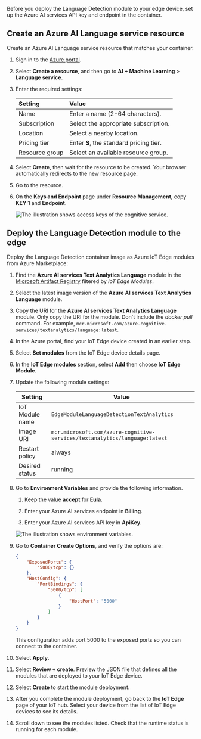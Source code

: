 Before you deploy the Language Detection module to your edge device, set up the Azure AI services API key and endpoint in the container.

<a name='create-an-azure-ai-services-text-analytics-resource'></a>

## Create an Azure AI Language service resource

Create an Azure AI Language service resource that matches your container.

1. Sign in to the [Azure portal](https://portal.azure.com/).
1. Select **Create a resource**, and then go to **AI + Machine Learning** > **Language service**.
1. Enter the required settings:

   | Setting        | Value                                   |
   | :------------- | :-------------------------------------- |
   | Name           | Enter a name (2-64 characters).         |
   | Subscription   | Select the appropriate subscription.    |
   | Location       | Select a nearby location.               |
   | Pricing tier   | Enter **S**, the standard pricing tier. |
   | Resource group | Select an available resource group.     |

1. Select **Create**, then wait for the resource to be created. Your browser automatically redirects to the new resource page.
1. Go to the resource.
1. On the **Keys and Endpoint** page under **Resource Management**, copy **KEY 1** and **Endpoint**.

   ![The illustration shows access keys of the cognitive service.](../media/keys-endpoint.png)

## Deploy the Language Detection module to the edge

Deploy the Language Detection container image as Azure IoT Edge modules from Azure Marketplace:

1. Find the **Azure AI services Text Analytics Language** module in the [Microsoft Artifact Registry](https://mcr.microsoft.com/catalog?cat=IoT%20Edge%20Modules&alphaSort=asc&alphaSortKey=Name) filtered by *IoT Edge Modules*.

1. Select the latest image version of the **Azure AI services Text Analytics Language** module.

1. Copy the URI for the **Azure AI services Text Analytics Language** module. Only copy the URI for the module. Don't include the *docker pull* command. For example, `mcr.microsoft.com/azure-cognitive-services/textanalytics/language:latest`.

1. In the Azure portal, find your IoT Edge device created in an earlier step.

1. Select **Set modules** from the IoT Edge device details page.

1. In the **IoT Edge modules** section, select **Add** then choose **IoT Edge Module**.

1. Update the following module settings:

    | Setting            | Value                                                                      |
    |--------------------|----------------------------------------------------------------------------|
    | IoT Module name    | `EdgeModuleLanguageDetectionTextAnalytics`                                 |
    | Image URI          | `mcr.microsoft.com/azure-cognitive-services/textanalytics/language:latest` |
    | Restart policy     | always                                                                     |
    | Desired status     | running                                                                    |

1. Go to **Environment Variables** and provide the following information.

    1. Keep the value **accept** for **Eula**.

    1. Enter your Azure AI services endpoint in **Billing**.

    1. Enter your Azure AI services API key in **ApiKey**.

   ![The illustration shows environment variables.](../media/provide-info.png)

1. Go to **Container Create Options**, and verify the options are:

    ```json
    {
        "ExposedPorts": {
            "5000/tcp": {}
        },
        "HostConfig": {
            "PortBindings": {
                "5000/tcp": [
                    {
                        "HostPort": "5000"
                    }
                ]
            }
        }
    }
    ```

    This configuration adds port 5000 to the exposed ports so you can connect to the container.

1. Select **Apply**.

1. Select **Review + create**. Preview the JSON file that defines all the modules that are deployed to your IoT Edge device.

1. Select **Create** to start the module deployment.

1. After you complete the module deployment, go back to the **IoT Edge** page of your IoT hub. Select your device from the list of IoT Edge devices to see its details.

1. Scroll down to see the modules listed. Check that the runtime status is running for each module.
